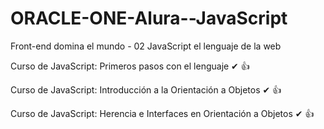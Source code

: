 # ORACLE-ONE-Alura--JavaScript
Front-end domina el mundo - 02 JavaScript el lenguaje de la web

Curso de
JavaScript: Primeros pasos con el lenguaje ✔ 👍

Curso de
JavaScript: Introducción a la Orientación a Objetos ✔ 👍

Curso de
JavaScript: Herencia e Interfaces en Orientación a Objetos ✔ 👍
